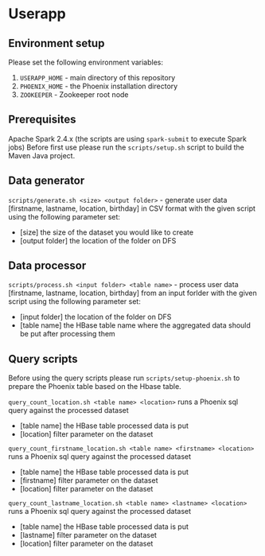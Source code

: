 Userapp
=======

Environment setup
-----------------
Please set the following environment variables:
1. `USERAPP_HOME` - main directory of this repository
2. `PHOENIX_HOME` - the Phoenix installation directory
3. `ZOOKEEPER` - Zookeeper root node

Prerequisites
-------------
Apache Spark 2.4.x (the scripts are using `spark-submit` to execute Spark jobs)
Before first use please run the `scripts/setup.sh` script to build the Maven Java project.

Data generator
-----------------
`scripts/generate.sh <size> <output folder>` - generate user data [firstname, lastname, location, birthday] in CSV format with the given script using the following parameter set:
- [size] the size of the dataset you would like to create
- [output folder] the location of the folder on DFS

Data processor
-----------------
`scripts/process.sh <input folder> <table name>` - process user data [firstname, lastname, location, birthday] from an input forlder with the given script using the following parameter set:
- [input folder] the location of the folder on DFS
- [table name] the HBase table name where the aggregated data should be put after processing them

Query scripts
-----------------
Before using the query scripts please run `scripts/setup-phoenix.sh` to prepare the Phoenix table based on the Hbase table.

`query_count_location.sh <table name> <location>` runs a Phoenix sql query against the processed dataset
- [table name] the HBase table processed data is put
- [location] filter parameter on the dataset

`query_count_firstname_location.sh <table name> <firstname> <location>` runs a Phoenix sql query against the processed dataset
- [table name] the HBase table processed data is put
- [firstname] filter parameter on the dataset
- [location] filter parameter on the dataset

`query_count_lastname_location.sh <table name> <lastname> <location>` runs a Phoenix sql query against the processed dataset
- [table name] the HBase table processed data is put
- [lastname] filter parameter on the dataset
- [location] filter parameter on the dataset

